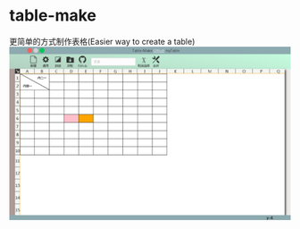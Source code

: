 # table-make
更简单的方式制作表格(Easier way to create a table)
![image](https://github.com/Jon-Millent/table-make/blob/master/index.png?raw=true)
